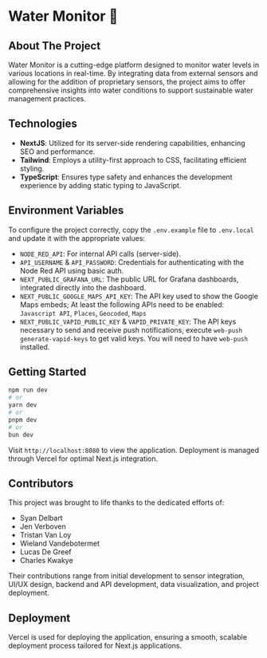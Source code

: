 # Water Monitor 🌊

## About The Project

Water Monitor is a cutting-edge platform designed to monitor water levels in various locations in real-time. By integrating data from external sensors and allowing for the addition of proprietary sensors, the project aims to offer comprehensive insights into water conditions to support sustainable water management practices.

## Technologies

- **NextJS**: Utilized for its server-side rendering capabilities, enhancing SEO and performance.
- **Tailwind**: Employs a utility-first approach to CSS, facilitating efficient styling.
- **TypeScript**: Ensures type safety and enhances the development experience by adding static typing to JavaScript.

## Environment Variables

To configure the project correctly, copy the `.env.example` file to `.env.local` and update it with the appropriate values:

- `NODE_RED_API`: For internal API calls (server-side).
- `API_USERNAME` & `API_PASSWORD`: Credentials for authenticating with the Node Red API using basic auth.
- `NEXT_PUBLIC_GRAFANA_URL`: The public URL for Grafana dashboards, integrated directly into the dashboard.
- `NEXT_PUBLIC_GOOGLE_MAPS_API_KEY`: The API key used to show the Google Maps embeds; At least the following APIs need to be enabled: `Javascript API`, `Places`, `Geocoded`, `Maps`
- `NEXT_PUBLIC_VAPID_PUBLIC_KEY` & `VAPID_PRIVATE_KEY`: The API keys necessary to send and receive push notifications, execute `web-push generate-vapid-keys` to get valid keys. You will need to have `web-push` installed.

## Getting Started

```bash
npm run dev
# or
yarn dev
# or
pnpm dev
# or
bun dev
```

Visit `http://localhost:8080` to view the application. Deployment is managed through Vercel for optimal Next.js integration.

## Contributors

This project was brought to life thanks to the dedicated efforts of:

- Syan Delbart
- Jen Verboven
- Tristan Van Loy
- Wieland Vandebotermet
- Lucas De Greef
- Charles Kwakye

Their contributions range from initial development to sensor integration, UI/UX design, backend and API development, data visualization, and project deployment.

## Deployment

Vercel is used for deploying the application, ensuring a smooth, scalable deployment process tailored for Next.js applications.
